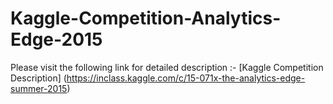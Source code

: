 # Kaggle-Competition-Analytics-Edge-2015

Please visit the following link for detailed description :- [Kaggle Competition Description]
(https://inclass.kaggle.com/c/15-071x-the-analytics-edge-summer-2015)

